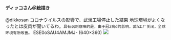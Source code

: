 #### ディッコさん＠絵描き
@dikkosan
コロナウイルスの影響で、武漢工場停止した結果
地球環境がよくなったとは皮肉が聞いてるわ。`具有讽刺意味的是，由于冠z病d的影响，武h工厂关闭，全球环境有所改善。`
ESE0oSAU4AMJMJ- (640×360)
![](https://pbs.twimg.com/media/ESE0oSAU4AMJMJ-?format=png&name=orig)
